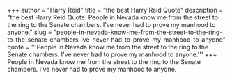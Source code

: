 +++
author = "Harry Reid"
title = "the best Harry Reid Quote"
description = "the best Harry Reid Quote: People in Nevada know me from the street to the ring to the Senate chambers. I've never had to prove my manhood to anyone."
slug = "people-in-nevada-know-me-from-the-street-to-the-ring-to-the-senate-chambers-ive-never-had-to-prove-my-manhood-to-anyone"
quote = '''People in Nevada know me from the street to the ring to the Senate chambers. I've never had to prove my manhood to anyone.'''
+++
People in Nevada know me from the street to the ring to the Senate chambers. I've never had to prove my manhood to anyone.

